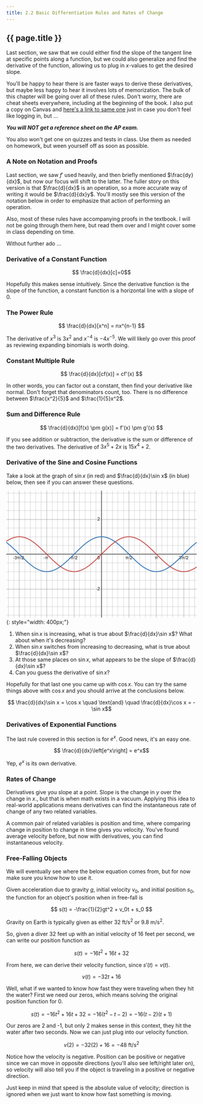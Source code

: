 ```yaml
---
title: 2.2 Basic Differentiation Rules and Rates of Change
---
```


## {{ page.title }}

Last section, we saw that we could either find the slope of the tangent line at specific points along a function, but we could also generalize and find the derivative of the function, allowing us to plug in $x$-values to get the desired slope.

You'll be happy to hear there is are faster ways to derive these derivatives, but maybe less happy to hear it involves lots of memorization. The bulk of this chapter will be going over all of these rules. Don't worry, there are cheat sheets everywhere, including at the beginning of the book. I also put a copy on Canvas and [here's a link to same one](/pdfs/differentiation-cheat-sheet.pdf) just in case you don't feel like logging in, but ...

***You will NOT get a reference sheet on the AP exam.***

You also won't get one on quizzes and tests in class. Use them as needed on homework, but ween yourself off as soon as possible.

### A Note on Notation and Proofs

Last section, we saw $f'$ used heavily, and then briefly mentioned $\frac{dy}{dx}$, but now our focus will shift to the latter. The fuller story on this version is that $\frac{d}{dx}$ is an operation, so a more accurate way of writing it would be $\frac{d}{dx}y$. You'll mostly see this version of the notation below in order to emphasize that action of performing an operation.

Also, most of these rules have accompanying proofs in the textbook. I will not be going through them here, but read them over and I might cover some in class depending on time.

Without further ado ...

### Derivative of a Constant Function

$$ \frac{d}{dx}[c]=0$$

Hopefully this makes sense intuitively. Since the derivative function is the slope of the function, a constant function is a horizontal line with a slope of 0.

### The Power Rule

$$ \frac{d}{dx}[x^n] = nx^{n-1} $$

The derivative of $x^3$ is $3x^2$ and $x^{-4}$ is $-4x^{-5}$. We will likely go over this proof as reviewing expanding binomials is worth doing.

### Constant Multiple Rule

$$ \frac{d}{dx}[cf(x)] = cf'(x) $$

In other words, you can factor out a constant, then find your derivative like normal. Don't forget that denominators count, too. There is no difference between $\frac{x^2}{5}$ and $\frac{1}{5}x^2$.

### Sum and Difference Rule

$$ \frac{d}{dx}[f(x) \pm g(x)] = f'(x) \pm g'(x) $$

If you see addition or subtraction, the derivative is the sum or difference of the two derivatives. The derivative of $3x^5 + 2x$ is $15x^4 + 2$.

### Derivative of the Sine and Cosine Functions

Take a look at the graph of $\sin x$ (in red) and $\frac{d}{dx}\sin x$ (in blue) below, then see if you can answer these questions.

![sin(x) and d/dx sin(x)](../img/2.2-sin-d-dx-sin.png){: style="width: 400px;"}

1. When $\sin x$ is increasing, what is true about $\frac{d}{dx}\sin x$? What about when it's decreasing?
2. When $\sin x$ switches from increasing to decreasing, what is true about $\frac{d}{dx}\sin x$?
3. At those same places on $\sin x$, what appears to be the slope of $\frac{d}{dx}\sin x$?
4. Can you guess the derivative of $\sin x$?

Hopefully for that last one you came up with $\cos x$. You can try the same things above with $\cos x$ and you should arrive at the conclusions below.

$$ \frac{d}{dx}\sin x = \cos x \quad \text{and} \quad \frac{d}{dx}\cos x = -\sin x$$

### Derivatives of Exponential Functions

The last rule covered in this section is for $e^x$. Good news, it's an easy one.

$$ \frac{d}{dx}\left[e^x\right] = e^x$$

Yep, $e^x$ is its own derivative.

### Rates of Change

Derivatives give you slope at a point. Slope is the change in $y$ over the change in $x$., but that is when math exists in a vacuum. Applying this idea to real-world applications means derivatives can find the instantaneous rate of change of any two related variables.

A common pair of related variables is position and time, where comparing change in position to change in time gives you velocity. You've found average velocity before, but now with derivatives, you can find instantaneous velocity.

### Free-Falling Objects

We will eventually see where the below equation comes from, but for now make sure you know how to use it.

Given acceleration due to gravity $g$, initial velocity $v_0$, and initial position $s_0$, the function for an object's position when in free-fall is

$$ s(t) = -\frac{1}{2}gt^2 + v_0t + s_0 $$

Gravity on Earth is typically given as either $32 \text{ ft}/\text{s}^2$ or $9.8 \text{ m}/\text{s}^2$.

So, given a diver 32 feet up with an initial velocity of 16 feet per second, we can write our position function as

$$ s(t) = -16t^2 + 16t + 32 $$

From here, we can derive their velocity function, since $s'(t) = v(t)$.

$$ v(t) = -32t + 16 $$

Well, what if we wanted to know how fast they were traveling when they hit the water? First we need our zeros, which means solving the original position function for 0.

$$ s(t) = -16t^2 + 16t + 32 = -16(t^2-t-2) = -16(t-2)(t+1)$$

Our zeros are 2 and -1, but only 2 makes sense in this context, they hit the water after two seconds. Now we can just plug into our velocity function.

$$ v(2) = -32(2) + 16 = -48 \text{ ft}/\text{s}^2 $$

Notice how the velocity is negative. Position can be positive or negative since we can move in opposite directions (you'll also see left/right later on), so velocity will also tell you if the object is traveling in a positive or negative direction.

Just keep in mind that speed is the absolute value of velocity; direction is ignored when we just want to know how fast something is moving.